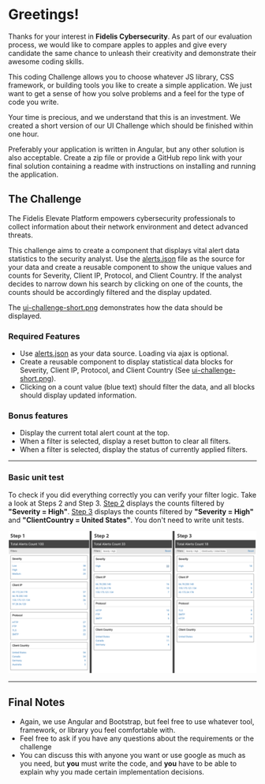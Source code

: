 # Greetings!

Thanks for your interest in **Fidelis Cybersecurity**. As part of our evaluation process, we would like to compare apples to apples and give every candidate the same chance to unleash their creativity and demonstrate their awesome coding skills.

This coding Challenge allows you to choose whatever JS library, CSS framework, or building tools you like to create a simple application. We just want to get a sense of how you solve problems and a feel for the type of code you write.

Your time is precious, and we understand that this is an investment. We created a short version of our UI Challenge which should be finished within one hour.

Preferably your application is written in Angular, but any other solution is also acceptable. Create a zip file or provide a GitHub repo link with your final solution containing a readme with instructions on installing and running the application.


## The Challenge
The Fidelis Elevate Platform empowers cybersecurity professionals to collect information about their network environment and detect advanced threats.

This challenge aims to create a component that displays vital alert data statistics to the security analyst. Use the [alerts.json](alerts.json) file as the source for your data and create a reusable component to show the unique values and counts for Severity, Client IP, Protocol, and Client Country. If the analyst decides to narrow down his search by clicking on one of the counts, the counts should be accordingly filtered and the display updated.

The [ui-challenge-short.png](ui-challenge-short.png) demonstrates how the data should be displayed.

### Required Features
- Use [alerts.json](alerts.json) as your data source. Loading via ajax is optional.
- Create a reusable component to display statistical data blocks for Severity, Client IP, Protocol, and Client Country (See [ui-challenge-short.png](ui-challenge-short.png)).
- Clicking on a count value (blue text) should filter the data, and all blocks should display updated information.


### Bonus features
- Display the current total alert count at the top.
- When a filter is selected, display a reset button to clear all filters.
- When a filter is selected, display the status of currently applied filters.

___

### Basic unit test
To check if you did everything correctly you can verify your filter logic. 
Take a look at Steps 2 and Step 3. [Step 2](ui-challenge-short.png) displays 
the counts filtered by **"Severity = High"**. [Step 3](ui-challenge-short.png) 
displays the counts filtered by **"Severity = High"** and **"ClientCountry = United States"**. 
You don't need to write unit tests. 

![UI Challenge](ui-challenge-short.png)

___

## Final Notes

- Again, we use Angular and Bootstrap, but feel free to use whatever tool, framework, or library you feel comfortable with.
- Feel free to ask if you have any questions about the requirements or the challenge
- You can discuss this with anyone you want or use google as much as you need, but **you** must write the code, and **you** have to be able to explain why you made certain implementation decisions.
